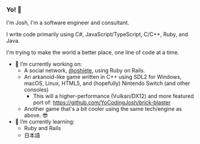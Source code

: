 ### Yo! 👋

I'm Josh, I'm a software engineer and consultant.

I write code primarily using C#, JavaScript/TypeScript, C/C++, Ruby, and Java.

I'm trying to make the world a better place, one line of code at a time.

- 🔭 I’m currently working on:
  * A social network, [@oshiete](https://github.com/oshiete), using Ruby on Rails.
  * An arkanoid-like game written in C++ using SDL2 for Windows, macOS, Linux, HTML5, and (hopefully) Nintendo Switch (and other consoles)
    * This will a higher-performance (Vulkan/DX12) and more featured port of: https://github.com/YoCodingJosh/brick-blaster
  * Another game that's a bit cooler using the same tech/engine as above. 😎
- 🌱 I’m currently learning:
  * Ruby and Rails
  * 日本語

<!--
**YoCodingJosh/YoCodingJosh** is a ✨ _special_ ✨ repository because its `README.md` (this file) appears on your GitHub profile.

Here are some ideas to get you started:

- 🔭 I’m currently working on ...
- 🌱 I’m currently learning ...
- 👯 I’m looking to collaborate on ...
- 🤔 I’m looking for help with ...
- 💬 Ask me about ...
- 📫 How to reach me: ...
- 😄 Pronouns: ...
- ⚡ Fun fact: ...
-->
